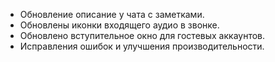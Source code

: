 - Обновление описание у чата с заметками.
- Обновлены иконки входящего аудио в звонке.
- Обновлено вступительное окно для гостевых аккаунтов.
- Исправления ошибок и улучшения производительности.
